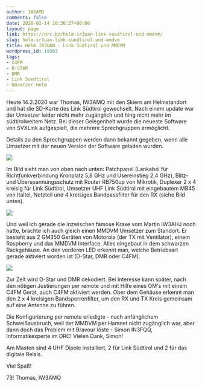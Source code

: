 ```yaml
---
author: IW3AMQ
comments: false
date: 2020-02-14 20:36:27+00:00
layout: page
link: https://drc.bz/helm-ir3uan-link-suedtirol-und-mmdvm/
slug: helm-ir3uan-link-suedtirol-und-mmdvm
title: Helm IR3UAN - Link Südtirol und MMDVM
wordpress_id: 19303
tags:
- C4FM
- D-STAR
- DMR
- Link Suedtirol
- Umsetzer Helm
---
```





Heute 14.2.2020 war Thomas, IW3AMQ mit den Skiern am Helmstandort und hat die SD-Karte des Link Südtirol gewechselt. Nach einem update war der Umsetzer leider nicht mehr zugänglich und hing nicht mehr im südtirolweitem Netz. Bei dieser Gelegenheit wurde die neueste Software von SVXLink aufgespielt, die mehrere Sprechgruppen ermöglicht.







Details zu den Sprechgruppen werden dann bekannt gegeben, wenn alle Umsetzer mit der neuen Version der Software geladen wurden.





![](https://drc.bz/wp-content/uploads/2020/02/20200214_154925-1024x576.jpg)





Im Bild sieht man von oben nach unten: Patchpanel (Lankabel für Richtfunkverbindung Kronplatz 5,8 GHz und Usereinstieg 2,4 GHz), Blitz- und Überspannungsschutz mit Router RB750up von Mikrotik, Duplexer 2 x 4 kreisig für Link Südtirol, Umsetzer UHF Link Südtirol mit eingebautem MB45 von Italtel, Netzteil und 4 kreisiges Bandpassfilter für den RX (siehe Bild unten).





![](https://drc.bz/wp-content/uploads/2020/02/20200214_144257-1024x576.jpg)





Und weil ich gerade die inzwischen famose Kraxe vom Martin IW3AHJ noch hatte, brachte ich auch gleich einen MMDVM Umsetzer zum Standort. Er besteht aus 2 GM350 Geräten von Motorola (der TX mit Ventilator), einem Raspberry und das MMDVM Interface. Alles eingebaut in dem schwarzen Rackgehäuse. An den vorderen LED erkennt man, welche Betriebsart gerade aktiviert worden ist (D-Star, DMR oder C4FM).  





![](https://drc.bz/wp-content/uploads/2020/02/20200214_154949-1024x576.jpg)





Zur Zeit wird D-Star und DMR dekodiert. Bei Interesse kann später, nach den nötigen Justierungen per remote und mit Hilfe eines OM's mit einem C4FM Gerät, auch C4FM aktiviert werden. Ober dem Gehäuse erkennt man den 2 x 4 kreisigen Bandsperrenfilter, um den RX und TX Kreis gemeinsam auf eine Antenne zu führen. 







Die Konfigurierung per remote erledigte - nach anfänglichem Schweißausbruch, weil der MMDVM per Hamnet nicht zugänglich war, aber dann doch das Problem mit Bravour löste - Simon IN3FQQ, Informatikexperte im DRC! Vielen Dank, Simon!







Am Masten sind 4 UHF Dipole installiert, 2 für Link Südtirol und 2 für das digitale Relais.







Viel Spaß!







73! Thomas, IW3AMQ



